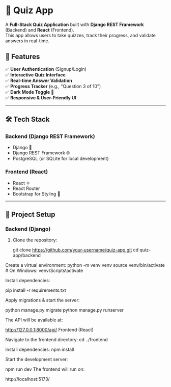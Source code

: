 # 🧠 Quiz App

A **Full-Stack Quiz Application** built with **Django REST Framework** (Backend) and **React** (Frontend).  
This app allows users to take quizzes, track their progress, and validate answers in real-time.  

## 🚀 Features

✅ **User Authentication** (Signup/Login)  
✅ **Interactive Quiz Interface**  
✅ **Real-time Answer Validation**  
✅ **Progress Tracker** (e.g., "Question 3 of 10")  
✅ **Dark Mode Toggle 🌙**  
✅ **Responsive & User-Friendly UI**  

---

## 🛠️ Tech Stack

### **Backend (Django REST Framework)**
- Django 🐍  
- Django REST Framework 🌐  
- PostgreSQL (or SQLite for local development)  

### **Frontend (React)**
- React ⚛️  
- React Router  
- Bootstrap for Styling 🎨  

---

## 📂 Project Setup

### **Backend (Django)**
1. Clone the repository:  
   
   git clone https://github.com/your-username/quiz-app.git
   cd quiz-app/backend
   
Create a virtual environment:
python -m venv venv
source venv/bin/activate  # On Windows: venv\Scripts\activate

Install dependencies:

pip install -r requirements.txt

Apply migrations & start the server:

python manage.py migrate
python manage.py runserver

The API will be available at:

http://127.0.0.1:8000/api/
Frontend (React)

Navigate to the frontend directory:
cd ../frontend

Install dependencies:
npm install

Start the development server:

npm run dev
The frontend will run on:

http://localhost:5173/

